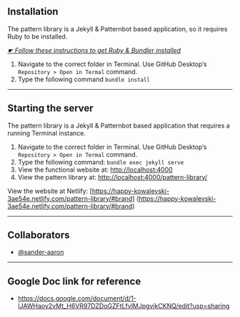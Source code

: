## Installation

The pattern library is a Jekyll & Patternbot based application, so it requires Ruby to be installed.

[*☛ Follow these instructions to get Ruby & Bundler installed*](https://learn-the-web.algonquindesign.ca/courses/web-dev-4/install-more-developer-tools/)

1. Navigate to the correct folder in Terminal. Use GitHub Desktop’s `Repository > Open in Termal` command.
2. Type the following command `bundle install`

---

## Starting the server

The pattern library is a Jekyll & Patternbot based application that requires a running Terminal instance.

1. Navigate to the correct folder in Terminal. Use GitHub Desktop’s `Repository > Open in Termal` command.
2. Type the following command: `bundle exec jekyll serve`
3. View the functional website at: [http://localhost:4000](http://localhost:4000)
4. View the pattern library at: [http://localhost:4000/pattern-library/](http://localhost:4000/pattern-library/)

View the website at Netlify:
[https://happy-kowalevski-3ae54e.netlify.com/pattern-library/#brand]
(https://happy-kowalevski-3ae54e.netlify.com/pattern-library/#brand)

---

## Collaborators

- [@sander-aaron](https://github.com/sander-aaron)

---

## Google Doc link for reference

- https://docs.google.com/document/d/1-lJAWHaoy2vMt_H6VR97DZDoGZFtLfvlMJpgvikCKNQ/edit?usp=sharing

